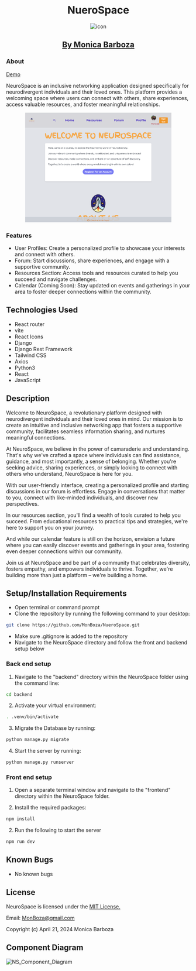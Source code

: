 <div align="center">

# NueroSpace

  <img src="https://github.com/MonBoza/NueroSpace/assets/145809292/ebb3e9a5-4a47-42c9-8c21-e2ea2fa5cb5f" alt="icon">
<a href="https://github.com/MonBoza">
 
## By Monica Barboza</a>
</div>

### About

[Demo](https://neurospace.netlify.app/)

NeuroSpace is an inclusive networking application designed specifically for neurodivergent individuals and their loved ones. This platform provides a welcoming space where users can connect with others, share experiences, access valuable resources, and foster meaningful relationships.
<div align="center">
<img src="./frontend/src/assets/img/HomePage.png" alt="Neurospace homepage" width="400px" height="300px">
</div>


### Features

- User Profiles: Create a personalized profile to showcase your interests and connect with others.
- Forum: Start discussions, share experiences, and engage with a supportive community.
- Resources Section: Access tools and resources curated to help you succeed and navigate challenges.
- Calendar (Coming Soon): Stay updated on events and gatherings in your area to foster deeper connections within the community.

## Technologies Used

- React router
- vite
- React Icons
- Django
- Django Rest Framework
- Tailwind CSS
- Axios
- Python3
- React
- JavaScript

## Description

Welcome to NeuroSpace, a revolutionary platform designed with neurodivergent individuals and their loved ones in mind. Our mission is to create an intuitive and inclusive networking app that fosters a supportive community, facilitates seamless information sharing, and nurtures meaningful connections.

At NeuroSpace, we believe in the power of camaraderie and understanding. That's why we've crafted a space where individuals can find assistance, guidance, and most importantly, a sense of belonging. Whether you're seeking advice, sharing experiences, or simply looking to connect with others who understand, NeuroSpace is here for you.

With our user-friendly interface, creating a personalized profile and starting discussions in our forum is effortless. Engage in conversations that matter to you, connect with like-minded individuals, and discover new perspectives.

In our resources section, you'll find a wealth of tools curated to help you succeed. From educational resources to practical tips and strategies, we're here to support you on your journey.

And while our calendar feature is still on the horizon, envision a future where you can easily discover events and gatherings in your area, fostering even deeper connections within our community.

Join us at NeuroSpace and be part of a community that celebrates diversity, fosters empathy, and empowers individuals to thrive. Together, we're building more than just a platform – we're building a home.

## Setup/Installation Requirements

- Open terminal or command prompt
- Clone the repository by running the following command to your desktop:

```bash
git clone https://github.com/MonBoza/NueroSpace.git
```

- Make sure .gitignore is added to the repository
- Navigate to the NeuroSpace directory and follow the front and backend setup below

### Back end setup

1) Navigate to the "backend" directory within the NeuroSpace folder using the command line:

```bash
cd backend
```

2) Activate your virtual environment:

```bash
. .venv/bin/activate
```

3) Migrate the Database by running:

```bash
python manage.py migrate
```

4) Start the server by running:

```bash
python manage.py runserver
```

### Front end setup

 1) Open a separate terminal window and navigate to the "frontend" directory within the NeuroSpace folder.

2) Install the required packages:

```bash
npm install
```

2) Run the following to start the server

```bash
npm run dev
```

## Known Bugs

- No known bugs

## License

NeuroSpace is  licensed under the [MIT License.](https://opensource.org/license/mit)

Email: [MonBoza@gmail.com](mailto:MonBoza@gmail.com)

Copyright (c) April 21, 2024 Monica Barboza

## Component Diagram

![NS_Component_Diagram](https://github.com/MonBoza/NueroSpace/assets/145809292/7d515e34-dea2-493f-af9a-852b92fd5032)
